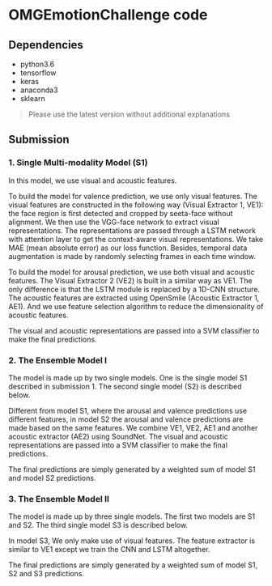 # OMGEmotionChallenge code

## Dependencies
- python3.6
- tensorflow
- keras
- anaconda3
- sklearn

> Please use the latest version without additional explanations

## Submission

### 1. Single Multi-modality Model (S1)
In this model, we use visual and acoustic features.

To build the model for valence prediction, we use only visual features. The visual features are constructed in the following way (Visual Extractor 1, VE1): the face region is first detected and cropped by seeta-face without alignment. We then use the VGG-face network to extract visual representations. The representations are passed through a LSTM network with attention layer to get the context-aware visual representations. We take MAE (mean absolute error) as our loss function. Besides, temporal data augmentation is made by randomly selecting frames in each time window.

To build the model for arousal prediction, we use both visual and acoustic features. The Visual Extractor 2 (VE2) is built in a similar way as VE1. The only difference is that the LSTM module is replaced by a 1D-CNN structure. The acoustic features are extracted using OpenSmile (Acoustic Extractor 1, AE1). And we use feature selection algorithm to reduce the dimensionality of acoustic features.

The visual and acoustic representations are passed into a SVM classifier to make the final predictions.

### 2. The Ensemble Model I
The model is made up by two single models. One is the single model S1 described in submission 1. The second single model (S2) is described below.

Different from model S1, where the arousal and valence predictions use different features, in model S2 the arousal and valence predictions are made based on the same features. We combine VE1, VE2, AE1 and another acoustic extractor (AE2) using SoundNet. The visual and acoustic representations are passed into a SVM classifier to make the final predictions.

The final predictions are simply generated by a weighted sum of model S1 and model S2 predictions.

### 3. The Ensemble Model II
The model is made up by three single models. The first two models are S1 and S2. The third single model S3 is described below.

In model S3, We only make use of visual features. The feature extractor is similar to VE1 except we train the CNN and LSTM altogether.

The final predictions are simply generated by a weighted sum of model S1, S2 and S3 predictions.

